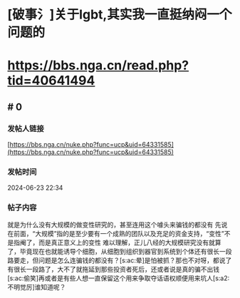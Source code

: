 # [破事氵]关于lgbt,其实我一直挺纳闷一个问题的
# https://bbs.nga.cn/read.php?tid=40641494

## \# 0
### 发帖人链接
[https://bbs.nga.cn/nuke.php?func=ucp&uid=64331585](https://bbs.nga.cn/nuke.php?func=ucp&uid=64331585)
### 发帖时间
2024-06-23 22:34
### 帖子内容
就是为什么没有大规模的做变性研究的，甚至连用这个噱头来骗钱的都没有
先说在前面，“大规模”指的是至少要有一个成熟的团队以及充足的资金支持，“变性”不是指阉了，而是真正意义上的变性
难以理解，正儿八经的大规模研究没有就算了，毕竟现在也就能诱导个细胞，从细胞到组织到器官到系统到个体还有很长一段路要走，但问题是怎么连骗钱的都没有？[s:ac:晕]是怕被抓？那也不对呀，都说了有很长一段路了，大不了就拖延到那些投资者死后，还或者说是真的骗不出钱[s:ac:偷笑]再或者是有些人想一直保留这个用来争取夺话语权顺便用来坑人[s:a2:不明觉厉]谁知道呢？
